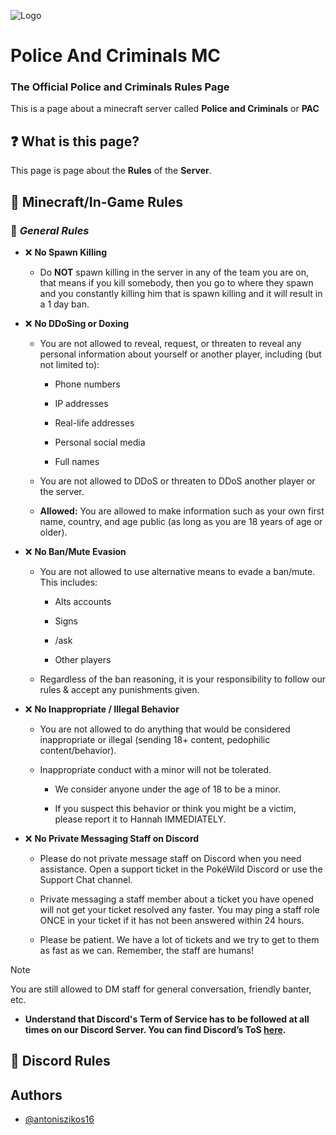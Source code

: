 
![Logo](https://cdn.discordapp.com/attachments/1124443067320119418/1141379891581943898/PAC_Rules_Banner.png)


# Police And Criminals MC
### The Official Police and Criminals Rules Page
This is a page about a minecraft server called **Police and Criminals** or **PAC**




## ❓ What is this page?

This page is page about the **Rules** of the **Server**.
## 📗 Minecraft/In-Game Rules
### 📒 *General Rules*
- ❌ **No Spawn Killing**
    - Do **NOT** spawn killing in the server in any of the team you are on, that means if you kill somebody, then you go to where they spawn and you constantly killing him that is spawn killing and it will result in a 1 day ban.

- ❌ **No DDoSing or Doxing**

    - You are not allowed to reveal, request, or threaten to reveal any personal information about yourself or another player, including (but not limited to):

        - Phone numbers

        - IP addresses

        - Real-life addresses

        - Personal social media

        - Full names

    - You are not allowed to DDoS or threaten to DDoS another player or the server.

    - **Allowed:** You are allowed to make information such as your own first name, country, and age public (as long as you are 18 years of age or older).

- ❌ **No Ban/Mute Evasion**


    - You are not allowed to use alternative means to evade a ban/mute. This includes:

        - Alts accounts 

        - Signs

        - /ask

        - Other players

    - Regardless of the ban reasoning, it is your responsibility to follow our rules & accept any punishments given.

- ❌ **No Inappropriate / Illegal Behavior**

    - You are not allowed to do anything that would be considered inappropriate or illegal (sending 18+ content, pedophilic content/behavior).

    - Inappropriate conduct with a minor will not be tolerated.

        - We consider anyone under the age of 18 to be a minor.

        - If you suspect this behavior or think you might be a victim, please report it to Hannah IMMEDIATELY.

- ❌ **No Private Messaging Staff on Discord**

    - Please do not private message staff on Discord when you need assistance. Open a support ticket in the PokéWild Discord or use the Support Chat channel.

    - Private messaging a staff member about a ticket you have opened will not get your ticket resolved any faster. You may ping a staff role ONCE in your ticket if it has not been answered within 24 hours.

    - Please be patient. We have a lot of tickets and we try to get to them as fast as we can. Remember, the staff are humans!

> [!NOTE]
> You are still allowed to DM staff for general conversation, friendly banter, etc.

- **Understand that Discord's Term of Service has to be followed at all times on our Discord Server. You can find Discord’s ToS [here](https://discord.com/terms).**
## 📘 Discord Rules
## Authors

- [@antoniszikos16](https://github.com/antoniszikos16)

